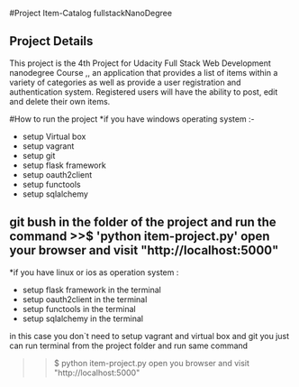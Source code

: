 #Project Item-Catalog fullstackNanoDegree
## Project Details
This project is the 4th Project for Udacity Full Stack Web Development nanodegree Course ,, an application that provides a list of items within a variety of categories as well as provide a user registration and authentication system. Registered users will have the ability to post, edit and delete their own items.

#How to run the project 
 *if you have windows operating system :- 
- setup Virtual box 
- setup vagrant 
- setup git 
- setup flask framework
- setup oauth2client
- setup functools
- setup sqlalchemy

git bush in the folder of the project and run the command >>$ 'python item-project.py'
open your browser and visit "http://localhost:5000" 
--------------------------------------------------------------------------------------------------------------
 *if you have linux or ios as operation system :
- setup flask framework in the terminal 
- setup oauth2client in the terminal
- setup functools in the terminal
- setup sqlalchemy in the terminal

in this case you don`t need to setup vagrant and virtual box and git you just can run terminal from the project folder and run same command
>>$ python item-project.py
open you browser and visit "http://localhost:5000" 
